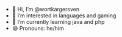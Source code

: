 - 👋 Hi, I’m @wortkargersven
- 👀 I’m interested in languages and gaming
- 🌱 I’m currently learning java and php
- 😄 Pronouns: he/him


<!---
wortkargersven/wortkargersven is a ✨ special ✨ repository because its `README.md` (this file) appears on your GitHub profile.
You can click the Preview link to take a look at your changes.
--->
